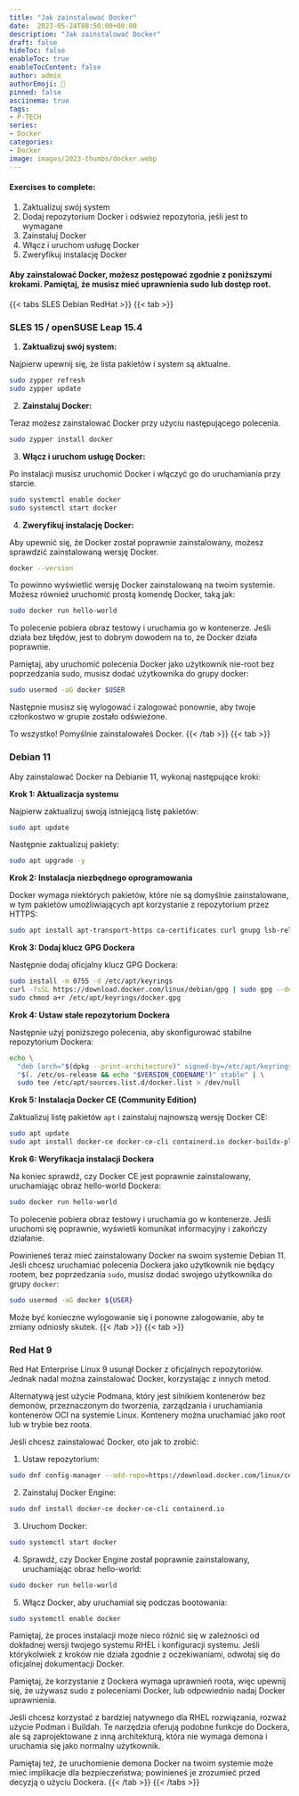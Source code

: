 ```yaml
---
title: "Jak zainstalować Docker"
date:  2023-05-24T08:50:00+00:00
description: "Jak zainstalować Docker"
draft: false
hideToc: false
enableToc: true
enableTocContent: false
author: admin
authorEmoji: 🐧
pinned: false
asciinema: true
tags:
- P-TECH
series:
- Docker
categories:
- Docker
image: images/2023-thumbs/docker.webp
---
```

#### Exercises to complete:
1. Zaktualizuj swój system
2. Dodaj repozytorium Docker i odśwież repozytoria, jeśli jest to wymagane
3. Zainstaluj Docker
4. Włącz i uruchom usługę Docker
5. Zweryfikuj instalację Docker

<!--<script async id="asciicast-575108" src="https://asciinema.org/a/575108.js"></script>-->

#### Aby zainstalować Docker, możesz postępować zgodnie z poniższymi krokami. Pamiętaj, że musisz mieć uprawnienia sudo lub dostęp root.


{{< tabs SLES Debian RedHat >}}
  {{< tab >}}
  ### SLES 15 / openSUSE Leap 15.4
  1. **Zaktualizuj swój system:**

Najpierw upewnij się, że lista pakietów i system są aktualne.

```bash
sudo zypper refresh
sudo zypper update
```

2. **Zainstaluj Docker:**

Teraz możesz zainstalować Docker przy użyciu następującego polecenia.

```bash
sudo zypper install docker
```

3. **Włącz i uruchom usługę Docker:**

Po instalacji musisz uruchomić Docker i włączyć go do uruchamiania przy starcie.

```bash
sudo systemctl enable docker
sudo systemctl start docker
```

4. **Zweryfikuj instalację Docker:**

Aby upewnić się, że Docker został poprawnie zainstalowany, możesz sprawdzić zainstalowaną wersję Docker.

```bash
docker --version
```

To powinno wyświetlić wersję Docker zainstalowaną na twoim systemie. Możesz również uruchomić prostą komendę Docker, taką jak:

```bash
sudo docker run hello-world
```

To polecenie pobiera obraz testowy i uruchamia go w kontenerze. Jeśli działa bez błędów, jest to dobrym dowodem na to, że Docker działa poprawnie.

Pamiętaj, aby uruchomić polecenia Docker jako użytkownik nie-root bez poprzedzania sudo, musisz dodać użytkownika do grupy docker:

```bash
sudo usermod -aG docker $USER
```

Następnie musisz się wylogować i zalogować ponownie, aby twoje członkostwo w grupie zostało odświeżone.

To wszystko! Pomyślnie zainstalowałeś Docker.
  {{< /tab >}}
  {{< tab >}}
  ### Debian 11
  Aby zainstalować Docker na Debianie 11, wykonaj następujące kroki:

**Krok 1: Aktualizacja systemu**

Najpierw zaktualizuj swoją istniejącą listę pakietów:

```bash
sudo apt update
```

Następnie zaktualizuj pakiety:

```bash
sudo apt upgrade -y
```

**Krok 2: Instalacja niezbędnego oprogramowania**

Docker wymaga niektórych pakietów, które nie są domyślnie zainstalowane, w tym pakietów umożliwiających apt korzystanie z repozytorium przez HTTPS:

```bash
sudo apt install apt-transport-https ca-certificates curl gnupg lsb-release -y
```

**Krok 3: Dodaj klucz GPG Dockera**

Następnie dodaj oficjalny klucz GPG Dockera:

```bash
sudo install -m 0755 -d /etc/apt/keyrings
curl -fsSL https://download.docker.com/linux/debian/gpg | sudo gpg --dearmor -o /etc/apt/keyrings/docker.gpg
sudo chmod a+r /etc/apt/keyrings/docker.gpg
```

**Krok 4: Ustaw stałe repozytorium Dockera**

Następnie użyj poniższego polecenia, aby skonfigurować stabilne repozytorium Dockera:

```bash
echo \
  "deb [arch="$(dpkg --print-architecture)" signed-by=/etc/apt/keyrings/docker.gpg] https://download.docker.com/linux/debian \
  "$(. /etc/os-release && echo "$VERSION_CODENAME")" stable" | \
  sudo tee /etc/apt/sources.list.d/docker.list > /dev/null
```

**Krok 5: Instalacja Docker CE (Community Edition)**

Zaktualizuj listę pakietów `apt` i zainstaluj najnowszą wersję Docker CE:

```bash
sudo apt update
sudo apt install docker-ce docker-ce-cli containerd.io docker-buildx-plugin docker-compose-plugin -y
```

**Krok 6: Weryfikacja instalacji Dockera**

Na koniec sprawdź, czy Docker CE jest poprawnie zainstalowany, uruchamiając obraz hello-world Dockera:

```bash
sudo docker run hello-world
```

To polecenie pobiera obraz testowy i uruchamia go w kontenerze. Jeśli uruchomi się poprawnie, wyświetli komunikat informacyjny i zakończy działanie.

Powinieneś teraz mieć zainstalowany Docker na swoim systemie Debian 11. Jeśli chcesz uruchamiać polecenia Dockera jako użytkownik nie będący rootem, bez poprzedzania `sudo`, musisz dodać swojego użytkownika do grupy `docker`:

```bash
sudo usermod -aG docker ${USER}
```

Może być konieczne wylogowanie się i ponowne zalogowanie, aby te zmiany odniosły skutek.
  {{< /tab >}}
  {{< tab >}}
  ### Red Hat 9
  Red Hat Enterprise Linux 9 usunął Docker z oficjalnych repozytoriów. Jednak nadal można zainstalować Docker, korzystając z innych metod.

Alternatywą jest użycie Podmana, który jest silnikiem kontenerów bez demonów, przeznaczonym do tworzenia, zarządzania i uruchamiania kontenerów OCI na systemie Linux. Kontenery można uruchamiać jako root lub w trybie bez roota.

Jeśli chcesz zainstalować Docker, oto jak to zrobić:

1. Ustaw repozytorium:

```bash
sudo dnf config-manager --add-repo=https://download.docker.com/linux/centos/docker-ce.repo
```

2. Zainstaluj Docker Engine:

```bash
sudo dnf install docker-ce docker-ce-cli containerd.io
```

3. Uruchom Docker:

```bash
sudo systemctl start docker
```

4. Sprawdź, czy Docker Engine został poprawnie zainstalowany, uruchamiając obraz hello-world:

```bash
sudo docker run hello-world
```

5. Włącz Docker, aby uruchamiał się podczas bootowania:

```bash
sudo systemctl enable docker
```

Pamiętaj, że proces instalacji może nieco różnić się w zależności od dokładnej wersji twojego systemu RHEL i konfiguracji systemu. Jeśli którykolwiek z kroków nie działa zgodnie z oczekiwaniami, odwołaj się do oficjalnej dokumentacji Docker.

Pamiętaj, że korzystanie z Dockera wymaga uprawnień roota, więc upewnij się, że używasz sudo z poleceniami Docker, lub odpowiednio nadaj Docker uprawnienia.

Jeśli chcesz korzystać z bardziej natywnego dla RHEL rozwiązania, rozważ użycie Podman i Buildah. Te narzędzia oferują podobne funkcje do Dockera, ale są zaprojektowane z inną architekturą, która nie wymaga demona i uruchamia się jako normalny użytkownik.

Pamiętaj też, że uruchomienie demona Docker na twoim systemie może mieć implikacje dla bezpieczeństwa; powinieneś je zrozumieć przed decyzją o użyciu Dockera.
  {{< /tab >}}
{{< /tabs >}}